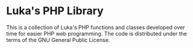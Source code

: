 # Luka's PHP Library

This is a collection of Luka's PHP functions and classes developed over time for easier
PHP web programming. The code is distributed under the terms of the GNU General Public
License.
